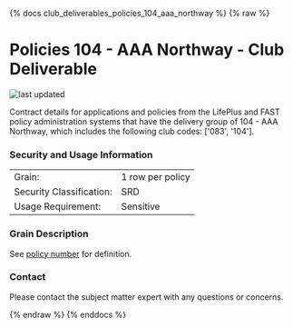 
{% docs club_deliverables_policies_104_aaa_northway %}
{% raw %}

# Policies 104 - AAA Northway - Club Deliverable

![last updated](assets/update_badges/club_deliverables_policies_104_aaa_northway.svg)

Contract details for applications and policies from the LifePlus and FAST policy administration
systems that have the delivery group of 104 - AAA Northway, which includes the following
club codes: ['083', '104'].

### Security and Usage Information
|     |     |
| --- | --- |
| Grain:                   | 1 row per policy |
| Security Classification: | SRD  |
| Usage Requirement:       | Sensitive |

### Grain Description
See [policy number](#!/exposure/docs.business_glossary.glossary#policy_number)
for definition.

### Contact
Please contact the subject matter expert with any questions or concerns.


{% endraw %}
{% enddocs %}
    